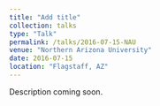 ```yaml
---
title: "Add title"
collection: talks
type: "Talk"
permalink: /talks/2016-07-15-NAU
venue: "Northern Arizona University"
date: 2016-07-15
location: "Flagstaff, AZ"
---
```


Description coming soon.
